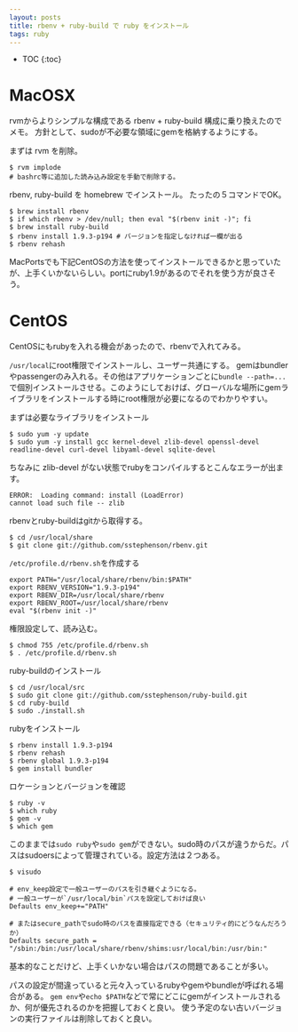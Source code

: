 ```yaml
---
layout: posts
title: rbenv + ruby-build で ruby をインストール
tags: ruby
---
```


* TOC
{:toc}

# MacOSX 

rvmからよりシンプルな構成である rbenv + ruby-build 構成に乗り換えたのでメモ。
方針として、sudoが不必要な領域にgemを格納するようにする。

まずは rvm を削除。

    $ rvm implode
    # bashrc等に追加した読み込み設定を手動で削除する。

rbenv, ruby-build を homebrew でインストール。
たったの５コマンドでOK。

    $ brew install rbenv
    $ if which rbenv > /dev/null; then eval "$(rbenv init -)"; fi
    $ brew install ruby-build
    $ rbenv install 1.9.3-p194 # バージョンを指定しなければ一欄が出る
    $ rbenv rehash

MacPortsでも下記CentOSの方法を使ってインストールできるかと思っていたが、上手くいかないらしい。portにruby1.9があるのでそれを使う方が良さそう。

# CentOS

CentOSにもrubyを入れる機会があったので、rbenvで入れてみる。

`/usr/local`にroot権限でインストールし、ユーザー共通にする。
gemはbundlerやpassengerのみ入れる。その他はアプリケーションごとに`bundle --path=...`で個別インストールさせる。このようにしておけば、グローバルな場所にgemライブラリをインストールする時にroot権限が必要になるのでわかりやすい。

まずは必要なライブラリをインストール

    $ sudo yum -y update
    $ sudo yum -y install gcc kernel-devel zlib-devel openssl-devel readline-devel curl-devel libyaml-devel sqlite-devel

ちなみに zlib-devel がない状態でrubyをコンパイルするとこんなエラーが出ます。

    ERROR:  Loading command: install (LoadError)
    cannot load such file -- zlib

rbenvとruby-buildはgitから取得する。

    $ cd /usr/local/share
    $ git clone git://github.com/sstephenson/rbenv.git

 `/etc/profile.d/rbenv.sh`を作成する

    export PATH="/usr/local/share/rbenv/bin:$PATH"
    export RBENV_VERSION="1.9.3-p194"
    export RBENV_DIR=/usr/local/share/rbenv
    export RBENV_ROOT=/usr/local/share/rbenv
    eval "$(rbenv init -)"

権限設定して、読み込む。

    $ chmod 755 /etc/profile.d/rbenv.sh
    $ . /etc/profile.d/rbenv.sh

ruby-buildのインストール

    $ cd /usr/local/src
    $ sudo git clone git://github.com/sstephenson/ruby-build.git
    $ cd ruby-build
    $ sudo ./install.sh

rubyをインストール

    $ rbenv install 1.9.3-p194
    $ rbenv rehash
    $ rbenv global 1.9.3-p194
    $ gem install bundler

ロケーションとバージョンを確認

    $ ruby -v
    $ which ruby
    $ gem -v 
    $ which gem

このままでは`sudo ruby`や`sudo gem`ができない。sudo時のパスが違うからだ。パスはsudoersによって管理されている。設定方法は２つある。

    $ visudo

    # env_keep設定で一般ユーザーのパスを引き継ぐようになる。
    # 一般ユーザーが`/usr/local/bin`パスを設定しておけば良い
    Defaults env_keep+="PATH" 

    # またはsecure_pathでsudo時のパスを直接指定できる（セキュリティ的にどうなんだろうか）
    Defaults secure_path = "/sbin:/bin:/usr/local/share/rbenv/shims:usr/local/bin:/usr/bin:"


基本的なことだけど、上手くいかない場合はパスの問題であることが多い。

パスの設定が間違っていると元々入っているrubyやgemやbundleが呼ばれる場合がある。
`gem env`や`echo $PATH`などで常にどこにgemがインストールされるか、何が優先されるのかを把握しておくと良い。
使う予定のない古いバージョンの実行ファイルは削除しておくと良い。

